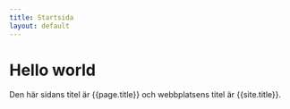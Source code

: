```yaml
---
title: Startsida
layout: default
---
```


# Hello world
Den här sidans titel är {{page.title}} och webbplatsens titel är {{site.title}}.
